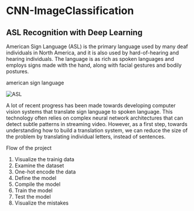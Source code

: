 # CNN-ImageClassification
## ASL Recognition with Deep Learning
 
 American Sign Language (ASL) is the primary language used by many deaf individuals in North America, and it is also used by hard-of-hearing and hearing individuals. The language is as rich as spoken languages and employs signs made with the hand, along with facial gestures and bodily postures.

american sign language

![ASL](https://www.etsu.edu/crhs/aslp/pictures/etsuasl_image.jpg)

A lot of recent progress has been made towards developing computer vision systems that translate sign language to spoken language. This technology often relies on complex neural network architectures that can detect subtle patterns in streaming video. However, as a first step, towards understanding how to build a translation system, we can reduce the size of the problem by translating individual letters, instead of sentences.

Flow of the project
1. Visualize the trainig data
2. Examine the dataset
3. One-hot encode the data
4. Define the model
5. Compile the model
6. Train the model
7. Test the model
8. Visualize the mistakes
